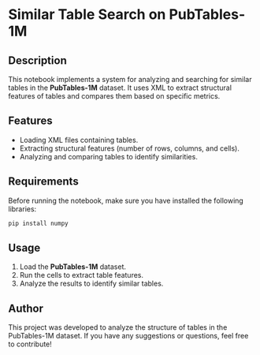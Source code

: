 # Similar Table Search on PubTables-1M

## Description
This notebook implements a system for analyzing and searching for similar tables in the **PubTables-1M** dataset. It uses XML to extract structural features of tables and compares them based on specific metrics.

## Features
- Loading XML files containing tables.
- Extracting structural features (number of rows, columns, and cells).
- Analyzing and comparing tables to identify similarities.

## Requirements
Before running the notebook, make sure you have installed the following libraries:
```bash
pip install numpy
```

## Usage
1. Load the **PubTables-1M** dataset.
2. Run the cells to extract table features.
3. Analyze the results to identify similar tables.

## Author
This project was developed to analyze the structure of tables in the PubTables-1M dataset. If you have any suggestions or questions, feel free to contribute!

